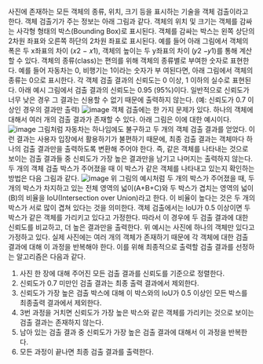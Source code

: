 사진에 존재하는 모든 객체의 종류, 위치, 크기 등을 표시하는 기술을 객체 검출이라고 한다. 객체 검출기가 주는 정보는 아래 그림과 같다. 객체의 위치 및 크기는 객체를 감싸는 사각형 형태의 박스(Bounding Box)로 표시된다. 객체를 감싸는 박스는 왼쪽 상단의 2차원 좌표와 오른쪽 하단의 2차원 좌표로 표시된다. 예를 들어 아래 그림에서 객체의 폭은 두 x좌표의 차이 (𝑥2 − 𝑥1), 객체의 높이는 두 y좌표의 차이 (𝑦2 −𝑦1)를 통해 계산할 수 있다. 객체의 종류(class)는 편의를 위해 객체의 종류별로 부여한 숫자로 표현한다. 예를 들어 자동차는 0, 비행기는 1이라는 숫자가 부 여된다면, 아래 그림에서 객체의 종류는 0으로 표시한다. 각 객체 검출 결과의 신뢰도는 0 이상, 1 이하의 실수로 표현된다. 아래 예시 그림에서 검출 결과의 신뢰도는 0.95 (95%)이다. 일반적으로 신뢰도가 너무 낮은 경우 그 결과는 신용할 수 없기 때문에 출력하지 않는다. (예: 신뢰도가 0.7 이상인 경우의 결과만 출력)
![image](https://github.com/thstnwl/Project/assets/134991210/805b72e7-2fe2-4396-98bb-b0e7c7ab9334)
객체 검출에는 한 가지 문제가 있다. 하나의 객체에 대해서 여러 개의 검출 결과가 존재할 수 있다. 아래 그림은 이에 대한 예시이다.
![image](https://github.com/thstnwl/Project/assets/134991210/00a746b9-eeb6-4cf1-acf2-d05828a3c239)
그림처럼 자동차는 하나임에도 불구하고 두 개의 객체 검출 결과를 얻었다. 이런 결과는 사용자 입장에서 활용하기가 불편하기 때문에, 최종 검출 결과는 객체마다 하나의 검출 결과만을 출력하도록 변환해 주어야 한다. 즉, 같은 객체를 나타내는 것으로 보이는 검출 결과들 중 신뢰도가 가장 높은 결과만을 남기고 나머지는 출력하지 않는다. 두 개의 객체 검출 박스가 주어졌을 때 이 박스가 같은 객체를 나타내고 있는지 확인하는 방법은 다음 그림과 같다.
![image](https://github.com/thstnwl/Project/assets/134991210/77391d56-48e6-4074-a743-f93955002da3)
위 그림의 예시처럼 두 개의 박스가 주어졌을 때, 두 개의 박스가 차지하고 있는 전체 영역의 넓이(A+B+C)와 두 박스가 겹치는 영역의 넓이(B)의 비율을 IoU(Intersection over Union)라고 한다. 이 비율이 높다는 것은 두 개의 박스가 서로 많이 겹쳐 있다는 것을 의미한다. 객체 검출에서는 IoU가 0.5 이상이면 두 박스가 같은 객체를 가리키고 있다고 가정한다. 따라서 이 경우에 두 검출 결과에 대한 신뢰도를 비교하고, 더 높은 결과만을 출력한다.
위 예시는 사진에 하나의 객체만 있다고 가정하고 있다. 실제 사진에는 여러 개의 객체가 존재하기 때문에 각 객체에 대한 검출 결과에 대해 이 과정을 반복해야 한다. 이를 위해 최종적으로 출력할 검출 결과를 선정하는 알고리즘은 다음과 같다.

1. 사진 한 장에 대해 주어진 모든 검출 결과를 신뢰도를 기준으로 정렬한다.
2. 신뢰도가 0.7 미만인 검출 결과는 최종 출력 결과에서 제외한다.
3. 신뢰도가 가장 높은 검출 박스에 대해 이 박스와의 IoU가 0.5 이상인 모든 박스를 최종출력 결과에서 제외한다.
4. 3번 과정을 거치면 신뢰도가 가장 높은 박스와 같은 객체를 가리키는 것으로 보이는 검출 결과는 존재하지 않는다.
5. 남아 있는 검출 결과 중 신뢰도가 가장 높은 검출 결과에 대해서 이 과정을 반복한다.
6. 모든 과정이 끝나면 최종 검출 결과를 출력한다.



